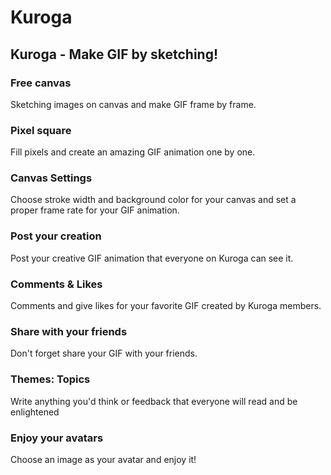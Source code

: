 # Kuroga
## Kuroga - Make GIF by sketching!

### Free canvas
Sketching images on canvas and make GIF frame by frame.

### Pixel square
Fill pixels and create an amazing GIF animation one by one.

### Canvas Settings
Choose stroke width and background color for your canvas and set a proper frame rate for your GIF animation.

### Post your creation
Post your creative GIF animation that everyone on Kuroga can see it.

### Comments & Likes
Comments and give likes for your favorite GIF created by Kuroga members.

### Share with your friends
Don't forget share your GIF with your friends.

### Themes: Topics
Write anything you'd think or feedback that everyone will read and be enlightened

### Enjoy your avatars
Choose an image as your avatar and enjoy it! 
